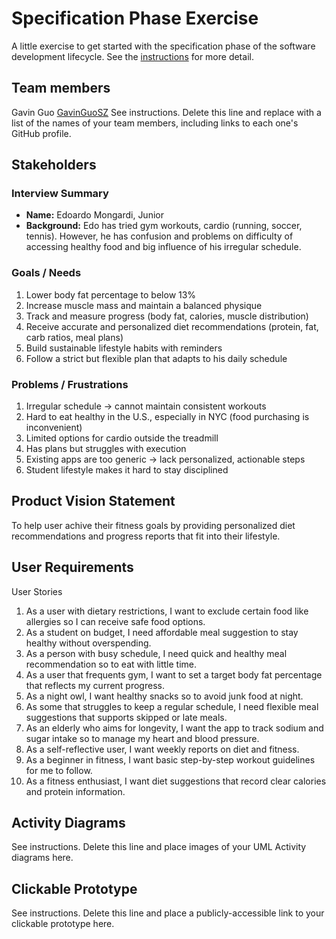 # Specification Phase Exercise

A little exercise to get started with the specification phase of the software development lifecycle. See the [instructions](instructions.md) for more detail.

## Team members

Gavin Guo [GavinGuoSZ](https://github.com/GavinGuoSZ)
See instructions. Delete this line and replace with a list of the names of your team members, including links to each one's GitHub profile.

## Stakeholders

### Interview Summary
- **Name:** Edoardo Mongardi, Junior  
- **Background:** Edo has tried gym workouts, cardio (running, soccer, tennis). However, he has confusion and problems on difficulty of accessing healthy food and big influence of his irregular schedule.

### Goals / Needs
1. Lower body fat percentage to below 13%  
2. Increase muscle mass and maintain a balanced physique  
3. Track and measure progress (body fat, calories, muscle distribution)  
4. Receive accurate and personalized diet recommendations (protein, fat, carb ratios, meal plans)  
5. Build sustainable lifestyle habits with reminders  
6. Follow a strict but flexible plan that adapts to his daily schedule  

### Problems / Frustrations
1. Irregular schedule → cannot maintain consistent workouts  
2. Hard to eat healthy in the U.S., especially in NYC (food purchasing is inconvenient)  
3. Limited options for cardio outside the treadmill  
4. Has plans but struggles with execution  
5. Existing apps are too generic → lack personalized, actionable steps  
6. Student lifestyle makes it hard to stay disciplined

## Product Vision Statement

To help user achive their fitness goals by providing personalized diet recommendations and progress reports that fit into their lifestyle.

## User Requirements

User Stories
1. As a user with dietary restrictions, I want to exclude certain food like allergies so I can receive safe food options.
2. As a student on budget, I need affordable meal suggestion to stay healthy without overspending.
3. As a person with busy schedule, I need quick and healthy meal recommendation so to eat with little time.
4. As a user that frequents gym, I want to set a target body fat percentage that reflects my current progress.
5. As a night owl, I want healthy snacks so to avoid junk food at night.
6. As some that struggles to keep a regular schedule, I need flexible meal suggestions that supports skipped or late meals.
7. As an elderly who aims for longevity, I want the app to track sodium and sugar intake so to manage my heart and blood pressure.
8. As a self-reflective user, I want weekly reports on diet and fitness.
9. As a beginner in fitness, I want basic step-by-step workout guidelines for me to follow.
10. As a fitness enthusiast, I want diet suggestions that record clear calories and protein information.

## Activity Diagrams

See instructions. Delete this line and place images of your UML Activity diagrams here.

## Clickable Prototype

See instructions. Delete this line and place a publicly-accessible link to your clickable prototype here.

